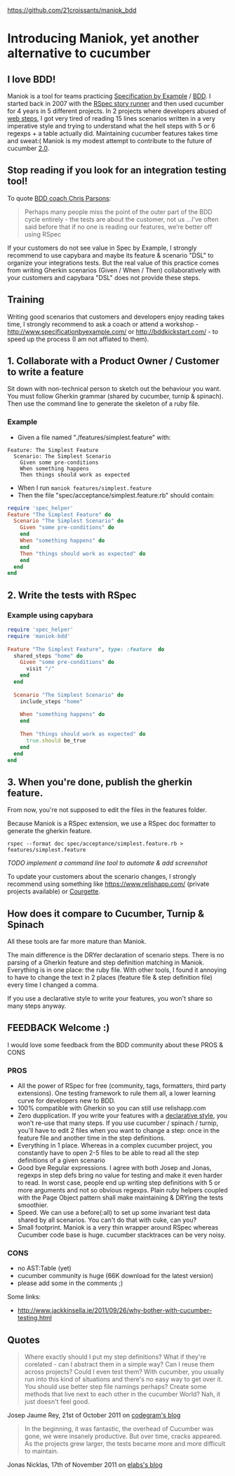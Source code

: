 https://github.com/21croissants/maniok_bdd

# Introducing Maniok, yet another alternative to cucumber

## I love BDD!

Maniok is a tool for teams practicing [Specification by Example](http://www.specificationbyexample.com/) / [BDD](http://bddkickstart.com/details#fundamentals). I started back in 2007 with the [RSpec story runner](http://blog.davidchelimsky.net/2007/10/21/story-runner-in-plain-english/) and then used cucumber for 4 years in 5 different projects. In 2 projects where developers abused of [web steps](http://aslakhellesoy.com/post/11055981222/the-training-wheels-came-off), I got very tired of reading 15 lines scenarios written in a very imperative style and trying to understand what the hell steps with 5 or 6 regexps + a table actually did. Maintaining cucumber features takes time and sweat:( Maniok is my modest attempt to contribute to the future of cucumber [2.0](http://blog.mattwynne.net/2012/04/26/a-vision-for-cucumber-2-0/).

## Stop reading if you look for an integration testing tool!

To quote [BDD coach Chris Parsons](http://chrismdp.com/2012/11/the-integration-testing-trap/): 
> Perhaps many people miss the point of the outer part of the BDD cycle entirely - the tests are about the customer, not us
> ...I’ve often said before that if no one is reading our features, we’re better off using RSpec

If your customers do not see value in Spec by Example, I strongly recommend to use capybara and maybe its feature & scenario "DSL" to organize your integrations tests. But the real value of this practice comes from writing Gherkin scenarios (Given / When / Then) collaboratively with your customers and capybara "DSL" does not provide these steps.

## Training

Writing good scenarios that customers and developers enjoy reading takes time, I strongly recommend to ask a coach or attend a workshop - http://www.specificationbyexample.com/ or http://bddkickstart.com/ - to speed up the process (I am not affiated to them).

## 1. Collaborate with a Product Owner / Customer to write a feature

Sit down with non-technical person to sketch out the behaviour you want. You must follow Gherkin grammar (shared by cucumber, turnip & spinach). Then use the command line to generate the skeleton of a ruby file.

### Example

* Given a file named "./features/simplest.feature" with:

``` cucumber
Feature: The Simplest Feature
  Scenario: The Simplest Scenario
    Given some pre-conditions
    When something happens
    Then things should work as expected
```

* When I run `maniok features/simplest.feature`
* Then the file "spec/acceptance/simplest.feature.rb" should contain:

```ruby
require 'spec_helper'
Feature "The Simplest Feature" do
  Scenario "The Simplest Scenario" do
    Given "some pre-conditions" do
    end
    When "something happens" do
    end
    Then "things should work as expected" do
    end
  end
end
```

## 2. Write the tests with RSpec

### Example using capybara

```ruby
require 'spec_helper'
require 'maniok-bdd'
 
Feature "The Simplest Feature", type: :feature  do
  shared_steps "home" do
    Given "some pre-conditions" do
      visit "/"
    end
  end
 
  Scenario "The Simplest Scenario" do
    include_steps "home"
 
    When "something happens" do 
    end
 
    Then "things should work as expected" do
      true.should be_true
    end
  end
end
```

## 3. When you're done, publish the gherkin feature. 

From now, you're not supposed to edit the files in the features folder.

Because Maniok is a RSpec extension, we use a RSpec doc formatter to generate the gherkin feature.

```
rspec --format doc spec/acceptance/simplest.feature.rb > features/simplest.feature
```

*TODO implement a command line tool to automate  & add screenshot*

To update your customers about the scenario changes, I strongly recommend using something like https://www.relishapp.com/ (private projects available) or [Courgette](https://github.com/21croissants/courgette).

## How does it compare to Cucumber, Turnip & Spinach

All these tools are far more mature than Maniok. 

The main difference is the DRYer declaration of scenario steps. There is no parsing of a Gherkin feature and step definition matching in Maniok. Everything is in one place: the ruby file. With other tools, I found it annoying to have to change the text in 2 places (feature file & step definition file) every time I changed a comma.

If you use a declarative style to write your features, you won't share so many steps anyway.

## FEEDBACK Welcome :)

I would love some feedback from the BDD community about these PROS & CONS 

### PROS

* All the power of RSpec for free (community, tags, formatters, third party extensions). One testing framework to rule them all, a lower learning curve for developers new to BDD.
* 100% compatible with Gherkin so you can still use relishapp.com
* Zero dupplication. If you write your features with a [declarative style](http://aslakhellesoy.com/post/11055981222/the-training-wheels-came-off), you won't re-use that many steps. If you use cucumber / spinach / turnip, you'll have to edit 2 files when you want to change a step: once in the feature file and another time in the step definitions.
* Everything in 1 place. Whereas in a complex cucumber project, you constantly have to open 2-5 files to be able to read all the step definitions of a given scenario
* Good bye Regular expressions. I agree with both Josep and Jonas, regexps in step defs bring no value for testing and make it even harder to read. In worst case, people end up writing step definitions with 5 or more arguments and not so obvious regexps. Plain ruby helpers coupled with the Page Object pattern shall make maintaining & DRYing the tests smoothier.  
* Speed. We can use a before(:all) to set up some invariant test data shared by all scenarios. You can't do that with cuke, can you?
* Small footprint. Maniok is a very thin wrapper around RSpec whereas Cucumber code base is huge. cucumber stacktraces can be very noisy. 

### CONS

* no AST:Table (yet)
* cucumber community is huge (66K download for the latest version)
* please add some in the comments ;)

Some links:
* http://www.jackkinsella.ie/2011/09/26/why-bother-with-cucumber-testing.html

## Quotes

> Where exactly should I put my step definitions? What if they're corelated - can I abstract them in a simple way? 
> Can I reuse them across projects? Could I even test them?
> With cucumber, you usually run into this kind of situations and there's no easy way to get over it.
> You should use better step file namings perhaps? Create some methods that live next to each other in the cucumber World? 
> Nah, it just doesn't feel good. 

  Josep Jaume Rey, 21st of October 2011 on [codegram's blog](http://blog.codegram.com/2011/10/how-to-achieve-more-clean-encapsulated-modular-step-definitions-with-spinach)

> In the beginning, it was fantastic, the overhead of Cucumber was gone, we were insanely productive. 
> But over time, cracks appeared. As the projects grew larger, the tests became more and more difficult to maintain.

  Jonas Nicklas, 17th of November 2011 on [elabs's blog]( http://elabs.se/blog/30-solving-cucumber-s-problems )
